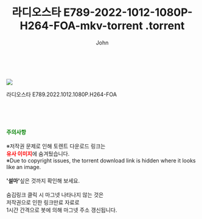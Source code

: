 ﻿---
layout: post
title:  "                   라디오스타 E789-2022-1012-1080P-H264-FOA-mkv-torrent                .torrent"
author: John
categories: [ TV ]
tags: [  ]
image: https://torrentrj57.com/uploadfile/full/2286ca0933fa7db54f5c77ead1e5e2c87ae1ee3c.jpg 
description: "                   라디오스타 E789-2022-1012-1080P-H264-FOA-mkv-torrent                 torrent 정보 공유"
toc: true
toc_sticky: true
---

<br>
<p><img src="https://torrentrj57.com/uploadfile/full/2286ca0933fa7db54f5c77ead1e5e2c87ae1ee3c.jpg"/></p>
 라디오스타 E789.2022.1012.1080P.H264-FOA  
    
<br><br><br>
<p data-ke-size="size16"><b><span style="color: green;">주의사항</span></b><br /><br />※저작권 문제로 인해 토렌트 다운로드 링크는<br /><b><span style="color: red;">유사 이미지</span></b>에 숨겨뒀습니다.<br />※Due to copyright issues, the torrent download link is hidden where it looks like an image.<br /><br /><b>'설마'</b>싶은 것까지 확인해 보세요.<br /><br />숨김링크 클릭 시 마그넷 나타나지 않는 것은<br />저작권으로 인한 링크만료 자료로<br />1시간 간격으로 봇에 의해 마그넷 주소 갱신됩니다.</p>

